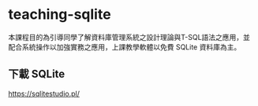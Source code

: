 # teaching-sqlite
本課程目的為引導同學了解資料庫管理系統之設計理論與T-SQL語法之應用，並配合系統操作以加強實務之應用，上課教學軟體以免費 SQLite 資料庫為主。

## 下載 SQLite
https://sqlitestudio.pl/

